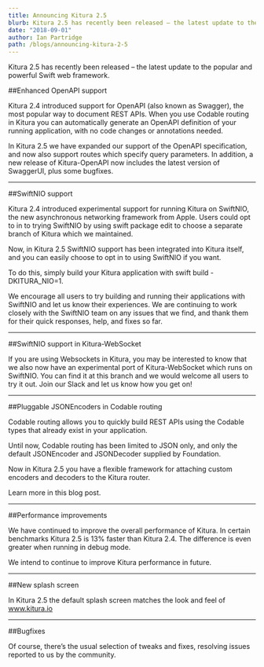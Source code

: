 ```yaml
---
title: Announcing Kitura 2.5
blurb: Kitura 2.5 has recently been released – the latest update to the popular and powerful Swift web framework.
date: "2018-09-01"
author: Ian Partridge
path: /blogs/announcing-kitura-2-5
---
```


Kitura 2.5 has recently been released – the latest update to the popular and powerful Swift web framework.

##Enhanced OpenAPI support

Kitura 2.4 introduced support for OpenAPI (also known as Swagger), the most popular way to document REST APIs. When you use Codable routing in Kitura you can automatically generate an OpenAPI definition of your running application, with no code changes or annotations needed.

In Kitura 2.5 we have expanded our support of the OpenAPI specification, and now also support routes which specify query parameters. In addition, a new release of Kitura-OpenAPI now includes the latest version of SwaggerUI, plus some bugfixes.

---

##SwiftNIO support

Kitura 2.4 introduced experimental support for running Kitura on SwiftNIO, the new asynchronous networking framework from Apple. Users could opt to in to trying SwiftNIO by using swift package edit to choose a separate branch of Kitura which we maintained.

Now, in Kitura 2.5 SwiftNIO support has been integrated into Kitura itself, and you can easily choose to opt in to using SwiftNIO if you want.

To do this, simply build your Kitura application with swift build -DKITURA_NIO=1.

We encourage all users to try building and running their applications with SwiftNIO and let us know their experiences. We are continuing to work closely with the SwiftNIO team on any issues that we find, and thank them for their quick responses, help, and fixes so far.

---

##SwiftNIO support in Kitura-WebSocket

If you are using Websockets in Kitura, you may be interested to know that we also now have an experimental port of Kitura-WebSocket which runs on SwiftNIO. You can find it at this branch and we would welcome all users to try it out. Join our Slack and let us know how you get on!

---

##Pluggable JSONEncoders in Codable routing

Codable routing allows you to quickly build REST APIs using the Codable types that already exist in your application.

Until now, Codable routing has been limited to JSON only, and only the default JSONEncoder and JSONDecoder supplied by Foundation.

Now in Kitura 2.5 you have a flexible framework for attaching custom encoders and decoders to the Kitura router.

Learn more in this blog post.

---

##Performance improvements

We have continued to improve the overall performance of Kitura. In certain benchmarks Kitura 2.5 is 13% faster than Kitura 2.4. The difference is even greater when running in debug mode.

We intend to continue to improve Kitura performance in future.

---

##New splash screen

In Kitura 2.5 the default splash screen matches the look and feel of www.kitura.io

--- 

##Bugfixes

Of course, there’s the usual selection of tweaks and fixes, resolving issues reported to us by the community.

